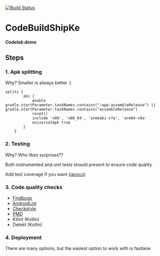 [![Build Status](https://travis-ci.org/mobidevke/CodeBuildShipKe.svg?branch=master)](https://travis-ci.org/mobidevke/CodeBuildShipKe)

# CodeBuildShipKe

##### Codelab demo

## Steps

### 1. Apk splitting
Why?
Smaller is always better :)
```
splits {
        abi {
            enable gradle.startParameter.taskNames.contains(":app:assembleRelease") || gradle.startParameter.taskNames.contains("assembleRelease")
            reset()
            include 'x86', 'x86_64', 'armeabi-v7a', 'arm64-v8a'
            universalApk true
        }
    }
```

### 2. Testing
Why? Who likes surprises??

Both instrumented and unit tests should present to ensure code quality

Add test coverage if you want [(jacoco)](https://gist.github.com/nathanmkaya/a3cbff9b8ace48c4774fb6c654414f33)


### 3. Code quality checks
- [Findbugs](https://gist.github.com/anonymous/3d0f7ef81cb1f10888716107b15bd146#file-findbugs-gradle)
- [AndroidLint](https://gist.github.com/anonymous/91a37be32ef97c7784fece6ffcf818a3#file-lint-gradle)
- [Checkstyle](https://gist.github.com/anonymous/f341928f752f816877d3870169b38c91#file-checkstyle-gradle)
- [PMD](https://gist.github.com/ianrumac/35fb89dd60e7a4c729f009b8412bf691#file-pmd-gradle)
- Ktlint (Kotlin)
- Detekt (Kotlin)

### 4. Deployment
There are many options, but the easiest option to work with is fastlane
